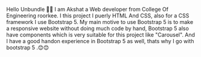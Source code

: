 Hello Unbundle 👋👋 I am Akshat a Web developer from College Of Engineering roorkee.
I this project I puerly HTML And CSS, also for a CSS framework I use Bootstrap 5.
My main motive to use Bootstrap 5 is to make a responsive website without doing much code by hand, Bootstrap 5 also have components which is very suitable for this project like  "Carousel". And I have a good handon experience in Bootstrap 5 as well, thats why I go with bootstrap 5 .😊😊  
